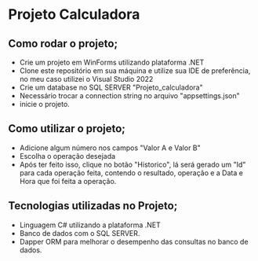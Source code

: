 # Projeto Calculadora
## Como rodar o projeto;

- Crie um projeto em WinForms utilizando plataforma .NET
- Clone este repositório em sua máquina e utilize sua IDE de preferência, no meu caso utilizei o Visual Studio 2022
- Crie um database no SQL SERVER "Projeto_calculadora"
- Necessário trocar a connection string no arquivo "appsettings.json"
- inicie o projeto. 

## Como utilizar o projeto;

- Adicione algum número nos campos "Valor A e Valor B"
- Escolha o operação desejada 
- Após ter feito isso, clique no botão "Historico", lá será gerado um "Id" para cada operação feita, contendo o resultado, operação e a Data e Hora que foi feita a operação. 

## Tecnologias utilizadas no Projeto;

- Linguagem C# utilizando a plataforma .NET
- Banco de dados com o SQL SERVER.
- Dapper ORM para melhorar o desempenho das consultas no banco de dados. 
